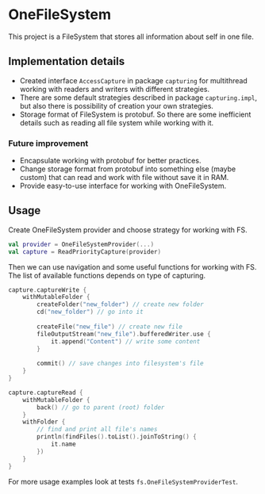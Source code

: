 # OneFileSystem

This project is a FileSystem that stores all information about self in one file.

## Implementation details
- Created interface `AccessCapture` in package `capturing` for multithread working with readers and writers with different strategies.
- There are some default strategies described in package `capturing.impl`, but also there is possibility of creation your own strategies. 
- Storage format of FileSystem is protobuf. So there are some inefficient details such as reading all file system while working with it.

### Future improvement
- Encapsulate working with protobuf for better practices.
- Change storage format from protobuf into something else (maybe custom) that can read and work with file without save it in RAM.
- Provide easy-to-use interface for working with OneFileSystem.

## Usage
Create OneFileSystem provider and choose strategy for working with FS.
```kotlin 
val provider = OneFileSystemProvider(...)
val capture = ReadPriorityCapture(provider)
```
Then we can use navigation and some useful functions for working with FS. The list of available functions depends on type of capturing.
```kotlin 
capture.captureWrite {
    withMutableFolder {
        createFolder("new_folder") // create new folder
        cd("new_folder") // go into it
        
        createFile("new_file") // create new file
        fileOutputStream("new_file").bufferedWriter.use {
            it.append("Content") // write some content
        }
        
        commit() // save changes into filesystem's file
    }
}

capture.captureRead {
    withMutableFolder {
        back() // go to parent (root) folder
    }
    withFolder {
        // find and print all file's names
        println(findFiles().toList().joinToString() {
            it.name
        })
    }
}
```
For more usage examples look at tests `fs.OneFileSystemProviderTest`.
